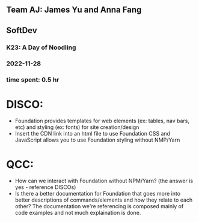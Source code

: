 ## Team AJ: James Yu and Anna Fang 

## SoftDev

### K23: A Day of Noodling
### 2022-11-28
### time spent: 0.5 hr

# DISCO:
 * Foundation provides templates for web elements (ex: tables, nav bars, etc) and styling (ex: fonts) for site creation/design 
 * Insert the CDN link into an html file to use Foundation CSS and JavaScript allows you to use Foundation styling without NMP/Yarn 

# QCC:
 * How can we interact with Foundation without NPM/Yarn? (the answer is yes - reference DISCOs)
 * Is there a better documentation for Foundation that goes more into better descriptions of commands/elements and how they relate to each other? The documentation we're referencing is composed mainly of code examples and not much explaination is done. 
 
